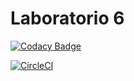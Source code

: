 # Laboratorio 6

[![Codacy Badge](https://api.codacy.com/project/badge/Grade/c42353620eed40daaf4102f82214411e)](https://app.codacy.com/project/svega99/Parcial1/dashboard)

[![CircleCI](https://circleci.com/gh/PDSW-ECI/base-proyectos.svg?style=svg)](https://circleci.com/gh/svega99/Parcial1)
